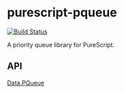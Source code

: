 # purescript-pqueue

[![Build Status](https://travis-ci.com/nullobject/purescript-pqueue.svg?branch=master)](https://travis-ci.com/nullobject/purescript-pqueue)

A priority queue library for PureScript.

## API

[Data.PQueue](https://pursuit.purescript.org/packages/purescript-pqueue)
